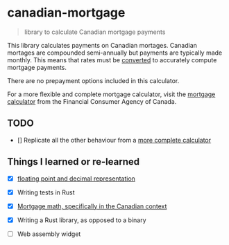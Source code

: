 # canadian-mortgage

> library to calculate Canadian mortgage payments

This library calculates payments on Canadian mortages.
Canadian mortages are compounded semi-annually but payments are typically made monthly.
This means that rates must be [converted][compounding-basis] to accurately compute mortgage payments. 

There are no prepayment options included in this calculator.

For a more flexible and complete mortgage calculator, visit the [mortgage calculator][canadian-mortgage-calculator] from the Financial Consumer Agency of Canada.

## TODO

- [] Replicate all the other behaviour from a [more complete calculator][canadian-mortgage-calculator]

## Things I learned or re-learned

- [x] [floating point and decimal representation][floating-point-guide]
- [x] Writing tests in Rust
- [x] [Mortgage math, specifically in the Canadian context][semi-annually]
- [x] Writing a Rust library, as opposed to a binary
- [ ] Web assembly widget



[semi-annually]: https://www.yorku.ca/amarshal/mortgage.htm
[mortgage-payments]: https://en.wikipedia.org/wiki/Equated_monthly_installment
[compounding-basis]: https://en.wikipedia.org/wiki/Compound_interest#Compounding_basis
[canadian-mortgage-calculator]: https://itools-ioutils.fcac-acfc.gc.ca/MC-CH/MCCalc-CHCalc-eng.aspx
[floating-point-guide]: https://floating-point-gui.de/
